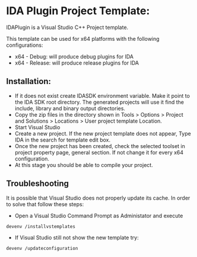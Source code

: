 IDA Plugin Project Template:
============================

IDAPlugin is a Visual Studio C++ Project template.

This template can be used for x64 platforms with the following configurations:

* x64 - Debug: will produce debug plugins for IDA
* x64 - Release: will produce release plugins for IDA

Installation:
-------------

* If it does not exist create IDASDK environment variable. Make it point to the 
  IDA SDK root directory. The generated projects will use it find the include,
  library and binary output directories.
* Copy the zip files in the directory shown in Tools > Options > Project and 
  Solutions > Locations > User project template Location.
* Start Visual Studio
* Create a new project. If the new project template does not appear, Type IDA
  in the search for template edit box.
* Once the new project has been created, check the selected toolset in project
  property page, general section. If not change it for every x64 configuration.
* At this stage you should be able to compile your project.

Troubleshooting
---------------

It is possible that Visual Studio does not properly update its cache. In order
to solve that follow these steps:

* Open a Visual Studio Command Prompt as Administator and execute
```
devenv /installvstemplates
```

* If Visual Studio still not show the new template try:
```
devenv /updateconfiguration
```